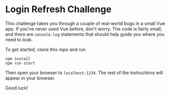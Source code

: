 # Login Refresh Challenge

This challenge takes you through a couple of real-world bugs in a small Vue app. If you've never used Vue before, don't worry. The code is fairly small, and there are `console.log` statements that should help guide you where you need to look.

To get started, clone this repo and run

```
npm install
npm run start
```

Then open your browser to `localhost:1234`. The rest of the instructions will appear in your browser.

Good luck!